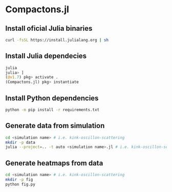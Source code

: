 # Compactons.jl

## Install oficial Julia binaries

```sh
curl -fsSL https://install.julialang.org | sh
```

## Install Julia dependecies

```julia
julia
julia> ]
(@v1.7) pkg> activate .
(Compactons.jl) pkg> instantiate
```

## Install Python dependencies

```sh
python -m pip install -r requirements.txt
```

## Generate data from simulation

```sh
cd <simulation name> # i.e. kink-oscillon-scattering
mkdir -p data
julia --project=.. -t auto <simulation name>.jl # i.e. kink-oscillon-scattering.jl
```

## Generate heatmaps from data

```sh
cd <simulation name> # i.e. kink-oscillon-scattering
mkdir -p fig
python fig.py
```
